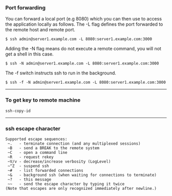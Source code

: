 ### Port forwarding
You can forward a local port (e.g 8080) which you can then use to access the application locally as follows. The -L flag defines the port forwarded to the remote host and remote port.

```
$ ssh admin@server1.example.com -L 8080:server1.example.com:3000
```
Adding the -N flag means do not execute a remote command, you will not get a shell in this case.
```
$ ssh -N admin@server1.example.com -L 8080:server1.example.com:3000
```
The -f switch instructs ssh to run in the background.
```
$ ssh -f -N admin@server1.example.com -L 8080:server1.example.com:3000
```
---------------------------------
### To get key to remote machine 
```
ssh-copy-id
```

------------------------------------
### ssh escape character

```
Supported escape sequences:
 ~.   - terminate connection (and any multiplexed sessions)
 ~B   - send a BREAK to the remote system
 ~C   - open a command line
 ~R   - request rekey
 ~V/v - decrease/increase verbosity (LogLevel)
 ~^Z  - suspend ssh
 ~#   - list forwarded connections
 ~&   - background ssh (when waiting for connections to terminate)
 ~?   - this message
 ~~   - send the escape character by typing it twice
(Note that escapes are only recognized immediately after newline.)
```

